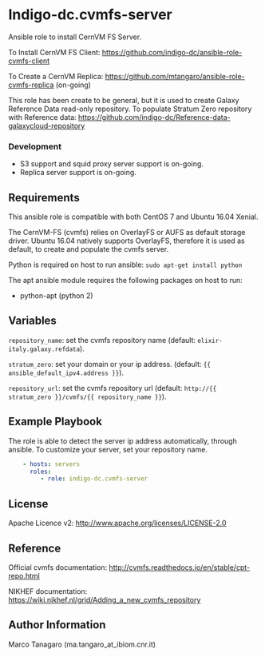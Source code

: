 Indigo-dc.cvmfs-server
=========================

Ansible role to install CernVM FS Server.

To Install CernVM FS Client: https://github.com/indigo-dc/ansible-role-cvmfs-client

To Create a CernVM Replica: https://github.com/mtangaro/ansible-role-cvmfs-replica (on-going)

This role has been create to be general, but it is used to create Galaxy Reference Data read-only repository. To populate Stratum Zero repository with Reference data: https://github.com/indigo-dc/Reference-data-galaxycloud-repository

### Development

- S3 support and squid proxy server support is on-going.
- Replica server support is on-going.

Requirements
------------
This ansible role is compatible with both CentOS 7 and Ubuntu 16.04 Xenial. 

The CernVM-FS (cvmfs) relies on OverlayFS or AUFS as default storage driver. Ubuntu 16.04 natively supports OverlayFS, therefore it is used as default, to create and populate the cvmfs server.

Python is required on host to run ansible: ``sudo apt-get install python``

The apt ansible module requires the following packages on host to run:

- python-apt (python 2)

Variables
---------
``repository_name``: set the cvmfs repository name (default: ``elixir-italy.galaxy.refdata``).

``stratum_zero``: set your domain or your ip address. (default: ``{{ ansible_default_ipv4.address }}``).

``repository_url``: set the cvmfs repository url (default: ``http://{{ stratum_zero }}/cvmfs/{{ repository_name }}``).

Example Playbook
----------------
The role is able to detect the server ip address automatically, through ansible. To customize your server, set your repository name.

```yaml
    - hosts: servers
      roles:
         - role: indigo-dc.cvmfs-server
```

License
-------
Apache Licence v2: http://www.apache.org/licenses/LICENSE-2.0

Reference
---------
Official cvmfs documentation: http://cvmfs.readthedocs.io/en/stable/cpt-repo.html

NIKHEF documentation: https://wiki.nikhef.nl/grid/Adding_a_new_cvmfs_repository

Author Information
------------------
Marco Tanagaro (ma.tangaro_at_ibiom.cnr.it)
